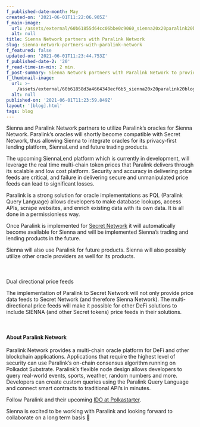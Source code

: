 ```yaml
---
f_published-date-month: May
created-on: '2021-06-01T11:22:06.905Z'
f_main-image:
  url: /assets/external/60b61855d64cc06bbe0c9060_sienna20x20paralink20blog.jpg
  alt: null
title: Sienna Network partners with Paralink Network
slug: sienna-network-partners-with-paralink-network
f_featured: false
updated-on: '2021-06-01T11:23:44.753Z'
f_published-date-2: '20'
f_read-time-in-min: 2 min.
f_post-summary: Sienna Network partners with Paralink Network to provide price data feeds
f_thumbnail-image:
  url: >-
    /assets/external/60b61858d3a4664348ecf6b5_sienna20x20paralink20blog20thump.jpg
  alt: null
published-on: '2021-06-01T11:23:59.849Z'
layout: '[blog].html'
tags: blog
---
```


Sienna and Paralink Network partners to utilize Paralink’s oracles for Sienna Network. Paralink’s oracles will shortly become compatible with Secret Network, thus allowing Sienna to integrate oracles for its privacy-first lending platform, SiennaLend and future trading products.  
  
  
The upcoming SiennaLend platform which is currently in development, will leverage the real time multi-chain token prices that Paralink delivers through its scalable and low cost platform. Security and accuracy in delivering price feeds are critical, and failure in delivering secure and unmanipulated price feeds can lead to significant losses.

  
Paralink is a strong solution for oracle implementations as PQL (Paralink Query Language) allows developers to make database lookups, access APIs, scrape websites, and enrich existing data with its own data. It is all done in a permissionless way.

  
Once Paralink is implemented for [Secret Network](https://scrt.network/) it will automatically become available for Sienna and will be implemented Sienna’s trading and lending products in the future.

  
Sienna will also use Paralink for future products. Sienna will also possibly utilize other oracle providers as well for its products.

‍

####   
Dual directional price feeds

The implementation of Paralink to Secret Network will not only provide price data feeds to Secret Network (and therefore Sienna Network). The multi-directional price feeds will make it possible for other DeFi solutions to include SIENNA (and other Secret tokens) price feeds in their solutions.

‍

#### About Paralink Network

Paralink Network provides a multi-chain oracle platform for DeFi and other blockchain applications. Applications that require the highest level of security can use Paralink’s on-chain consensus algorithm running on Polkadot Substrate. Paralink’s flexible node design allows developers to query real-world events, sports, weather, random numbers and more. Developers can create custom queries using the Paralink Query Language and connect smart contracts to traditional API’s in minutes.

  
Follow Paralink and their upcoming [IDO at Polkastarter](https://www.polkastarter.com/).

  
Sienna is excited to be working with Paralink and looking forward to collaborate on a long term basis 🤝

‍
